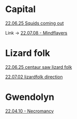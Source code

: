 # Capital

[22.06.25 Squids coming out](../1%20-%20Insights/22.06.25%20Squids%20coming%20out.md)



Link -> [22.07.08 - Mindflayers](22.07.08%20-%20Mindflayers.md)



# Lizard folk

[22.06.25 centaur saw lizard folk](../1%20-%20Insights/22.06.25%20centaur%20saw%20lizard%20folk.md)



[22.07.02 lizardfolk direction](../1%20-%20Insights/22.07.02%20lizardfolk%20direction.md)



# Gwendolyn

[22.04.10 - Necromancy](../1%20-%20Insights/22.04.10%20-%20Necromancy.md)

